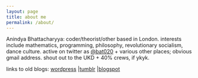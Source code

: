 ```yaml
---
layout: page
title: about me
permalink: /about/
---
```


Anindya Bhattacharyya: coder/theorist/other based in London. interests include mathematics, programming, philosophy, revolutionary socialism, dance culture. active on twitter as [@bat020](https://twitter.com/bat020) + various other places; obvious gmail address. shout out to the UKD + 40% crews, if ykyk.

links to old blogs: [wordpress](https://bat020.com/) |[tumblr](https://bat020.tumblr,com/) |[blogspot](https://bat.blogspot.com/)
